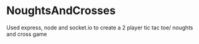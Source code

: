 # NoughtsAndCrosses
Used express, node and socket.io to create a 2 player tic tac toe/ noughts and cross game
